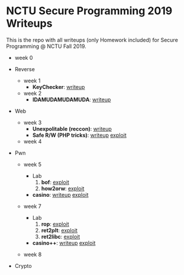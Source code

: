 # NCTU Secure Programming 2019 Writeups

This is the repo with all writeups (only Homework included) for Secure Programming @ NCTU Fall 2019.

* week 0

* Reverse
	* week 1
		* **KeyChecker**: [writeup](https://github.com/nashi5566/NCTU-Computer_Security2019/blob/master/HW0x01/writeup.md#hw0x01-writeup)
	* week 2
		* **IDAMUDAMUDAMUDA**: [writeup](https://github.com/nashi5566/NCTU-Computer_Security2019/blob/master/HW0x02/writeup.md#hw0x02-writeup)
* Web
	* week 3
		* **Unexpolitable (reccon)**: [writeup](https://github.com/nashi5566/NCTU-Computer_Security2019/blob/master/HW0x03/HW0x03%20Writeup.md#unexploitable)
		* **Safe R/W (PHP tricks)**: [writeup](https://github.com/nashi5566/NCTU-Computer_Security2019/blob/master/HW0x03/HW0x03%20Writeup.md#safe-rw)
		[exploit](https://github.com/nashi5566/NCTU-Computer_Security2019/blob/master/HW0x03/saferw.py)
	* week 4

* Pwn
	* week 5
		- Lab
			1. **bof**: [exploit](https://github.com/nashi5566/NCTU-Computer_Security2019/tree/master/HW0x05/lab/bof_)
			2. **how2orw**: [exploit](https://github.com/nashi5566/NCTU-Computer_Security2019/tree/master/HW0x05/lab/orw_)
		- **casino**: [writeup](https://github.com/nashi5566/NCTU-Computer_Security2019/blob/master/HW0x05/casino_/HW0x05%20Writeup.md#hw0x05-writeup)
		[exploit](https://github.com/nashi5566/NCTU-Computer_Security2019/tree/master/HW0x05/casino_/exploit)
	* week 7
		- Lab
			1. **rop**: [exploit](https://github.com/nashi5566/NCTU-Computer_Security2019/tree/master/HW0x07/lab/rop_)
			2. **ret2plt**: [exploit](https://github.com/nashi5566/NCTU-Computer_Security2019/tree/master/HW0x07/lab/ret2plt_)
			3. **ret2libc**: [exploit](https://github.com/nashi5566/NCTU-Computer_Security2019/tree/master/HW0x07/lab/ret2libc_)
		- **casino++**: [writeup](https://github.com/nashi5566/NCTU-Computer_Security2019/blob/master/HW0x07/casino%2B%2B/HW0x07%20Writeup.md) [exploit](https://github.com/nashi5566/NCTU-Computer_Security2019/blob/master/HW0x07/casino%2B%2B/exploit/casino%2B%2B.py)
	
	* week 8

* Crypto

